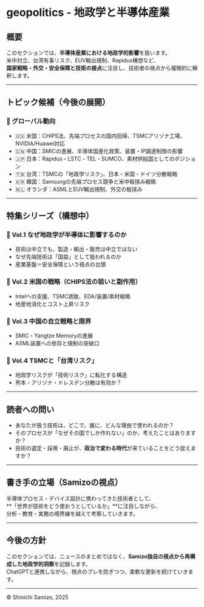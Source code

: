 # geopolitics - 地政学と半導体産業

## 概要

このセクションでは、**半導体産業における地政学的影響**を扱います。  
米中対立、台湾有事リスク、EUV輸出規制、Rapidus構想など、  
**国家戦略・外交・安全保障と技術の接点**に注目し、技術者の視点から複眼的に解釈します。

---

## トピック候補（今後の展開）

### 🔻 グローバル動向
- 🇺🇸 米国：CHIPS法、先端プロセスの国内回帰、TSMCアリゾナ工場、NVIDIA/Huawei対応
- 🇨🇳 中国：SMICの進展、半導体国産化政策、装置・IP調達制限の影響
- 🇯🇵 日本：Rapidus・LSTC・TEL・SUMCO、素材供給国としてのポジション
- 🇹🇼 台湾：TSMCの「地政学リスク」、日本・米国・ドイツ分散戦略
- 🇰🇷 韓国：Samsungの先端プロセス競争と米中板挟み戦略
- 🇳🇱 オランダ：ASMLとEUV輸出規制、外交の板挟み

---

## 特集シリーズ（構想中）

### 📘 Vol.1 なぜ地政学が半導体に影響するのか
- 技術は中立でも、製造・輸出・販売は中立ではない
- なぜ先端技術は「国益」として扱われるのか
- 産業基盤＝安全保障という視点の台頭

### 📘 Vol.2 米国の戦略（CHIPS法の狙いと副作用）
- Intelへの支援、TSMC誘致、EDA/装置/素材戦略
- 地産地消化とコスト上昇リスク

### 📘 Vol.3 中国の自立戦略と限界
- SMIC・Yangtze Memoryの進展
- ASML装置への依存と規制の突破口

### 📘 Vol.4 TSMCと「台湾リスク」
- 地政学リスクが「技術リスク」に転化する構造
- 熊本・アリゾナ・ドレスデン分散は有効か？

---

## 読者への問い

- あなたが扱う技術は、どこで、誰に、どんな理由で使われるのか？
- そのプロセスが「なぜその国でしか作れない」のか、考えたことはありますか？
- 技術の選定・採用・廃止が、**政治で変わる時代**が来ていることをどう捉えますか？

---

## 書き手の立場（Samizoの視点）

半導体プロセス・デバイス設計に携わってきた技術者として、  
**「世界が技術をどう使おうとしているか」**に注目しながら、  
分析・教育・実務の境界線を越えて考察していきます。

---

## 今後の方針

このセクションでは、ニュースのまとめではなく、**Samizo独自の視点から再構成した地政学的洞察**を記録します。  
ChatGPTと連携しながら、視点のブレを防ぎつつ、柔軟な更新を続けていきます。

---

© Shinichi Samizo, 2025
